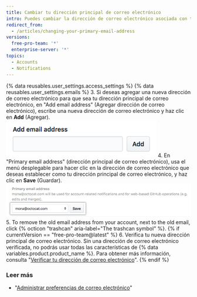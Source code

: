 ```yaml
---
title: Cambiar tu dirección principal de correo electrónico
intro: Puedes cambiar la dirección de correo electrónico asociada con tu cuenta de usuario en cualquier momento.
redirect_from:
  - /articles/changing-your-primary-email-address
versions:
  free-pro-team: '*'
  enterprise-server: '*'
topics:
  - Accounts
  - Notifications
---
```


{% data reusables.user_settings.access_settings %}
{% data reusables.user_settings.emails %}
3. Si deseas agregar una nueva dirección de correo electrónico para que sea tu dirección principal de correo electrónico, en "Add email address" (Agregar dirección de correo electrónico), escribe una nueva dirección de correo electrónico y haz clic en **Add** (Agregar). ![Botón Add another email address (Agregar otra dirección de correo electrónico)](/assets/images/help/settings/add_another_email_address.png)
4. En "Primary email address" (dirección principal de correo electrónico), usa el menú desplegable para hacer clic en la dirección de correo electrónico que deseas establecer como tu dirección principal de correo electrónico, y haz clic en **Save** (Guardar). ![Botón Set as primary (Establecer como principal)](/assets/images/help/settings/set_as_primary_email.png)
5. To remove the old email address from your account, next to the old email, click
{% octicon "trashcan" aria-label="The trashcan symbol" %}.
{% if currentVersion == "free-pro-team@latest" %}
6. Verifica tu nueva dirección principal de correo electrónico. Sin una dirección de correo electrónico verificada, no podrás usar todas las características de {% data variables.product.product_name %}. Para obtener más información, consulta "[Verificar tu dirección de correo electrónico](/articles/verifying-your-email-address)".
{% endif %}

### Leer más

- "[Administrar preferencias de correo electrónico](/articles/managing-email-preferences/)"
